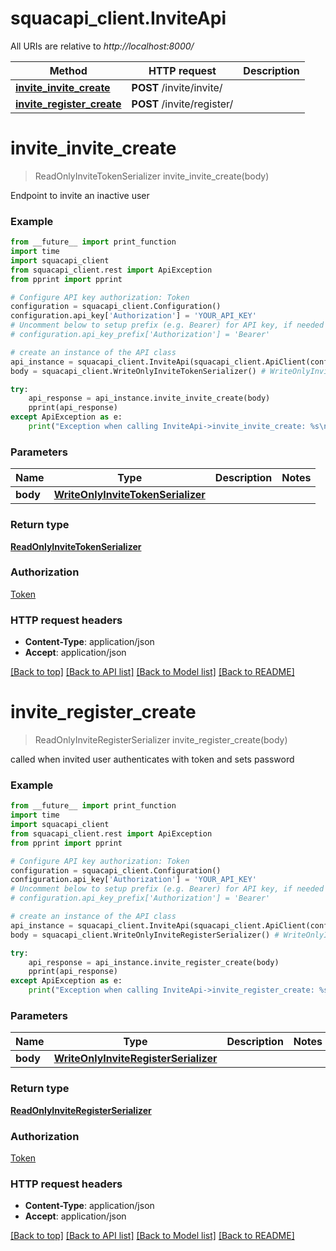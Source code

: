 # squacapi_client.InviteApi

All URIs are relative to *http://localhost:8000/*

Method | HTTP request | Description
------------- | ------------- | -------------
[**invite_invite_create**](InviteApi.md#invite_invite_create) | **POST** /invite/invite/ | 
[**invite_register_create**](InviteApi.md#invite_register_create) | **POST** /invite/register/ | 

# **invite_invite_create**
> ReadOnlyInviteTokenSerializer invite_invite_create(body)



Endpoint to invite an inactive user

### Example
```python
from __future__ import print_function
import time
import squacapi_client
from squacapi_client.rest import ApiException
from pprint import pprint

# Configure API key authorization: Token
configuration = squacapi_client.Configuration()
configuration.api_key['Authorization'] = 'YOUR_API_KEY'
# Uncomment below to setup prefix (e.g. Bearer) for API key, if needed
# configuration.api_key_prefix['Authorization'] = 'Bearer'

# create an instance of the API class
api_instance = squacapi_client.InviteApi(squacapi_client.ApiClient(configuration))
body = squacapi_client.WriteOnlyInviteTokenSerializer() # WriteOnlyInviteTokenSerializer | 

try:
    api_response = api_instance.invite_invite_create(body)
    pprint(api_response)
except ApiException as e:
    print("Exception when calling InviteApi->invite_invite_create: %s\n" % e)
```

### Parameters

Name | Type | Description  | Notes
------------- | ------------- | ------------- | -------------
 **body** | [**WriteOnlyInviteTokenSerializer**](WriteOnlyInviteTokenSerializer.md)|  | 

### Return type

[**ReadOnlyInviteTokenSerializer**](ReadOnlyInviteTokenSerializer.md)

### Authorization

[Token](../README.md#Token)

### HTTP request headers

 - **Content-Type**: application/json
 - **Accept**: application/json

[[Back to top]](#) [[Back to API list]](../README.md#documentation-for-api-endpoints) [[Back to Model list]](../README.md#documentation-for-models) [[Back to README]](../README.md)

# **invite_register_create**
> ReadOnlyInviteRegisterSerializer invite_register_create(body)



called when invited user authenticates with token and sets password

### Example
```python
from __future__ import print_function
import time
import squacapi_client
from squacapi_client.rest import ApiException
from pprint import pprint

# Configure API key authorization: Token
configuration = squacapi_client.Configuration()
configuration.api_key['Authorization'] = 'YOUR_API_KEY'
# Uncomment below to setup prefix (e.g. Bearer) for API key, if needed
# configuration.api_key_prefix['Authorization'] = 'Bearer'

# create an instance of the API class
api_instance = squacapi_client.InviteApi(squacapi_client.ApiClient(configuration))
body = squacapi_client.WriteOnlyInviteRegisterSerializer() # WriteOnlyInviteRegisterSerializer | 

try:
    api_response = api_instance.invite_register_create(body)
    pprint(api_response)
except ApiException as e:
    print("Exception when calling InviteApi->invite_register_create: %s\n" % e)
```

### Parameters

Name | Type | Description  | Notes
------------- | ------------- | ------------- | -------------
 **body** | [**WriteOnlyInviteRegisterSerializer**](WriteOnlyInviteRegisterSerializer.md)|  | 

### Return type

[**ReadOnlyInviteRegisterSerializer**](ReadOnlyInviteRegisterSerializer.md)

### Authorization

[Token](../README.md#Token)

### HTTP request headers

 - **Content-Type**: application/json
 - **Accept**: application/json

[[Back to top]](#) [[Back to API list]](../README.md#documentation-for-api-endpoints) [[Back to Model list]](../README.md#documentation-for-models) [[Back to README]](../README.md)

